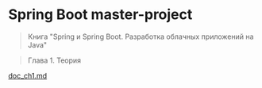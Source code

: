 # Spring Boot master-project

> Книга "Spring и Spring Boot. Разработка облачных приложений на Java"


>  Глава 1. Теория

[doc_ch1.md](docs/doc_ch1.md)

